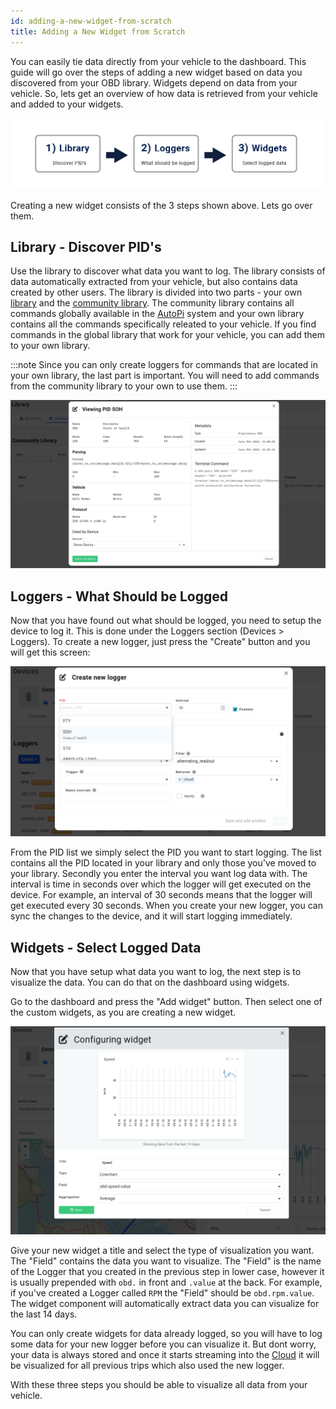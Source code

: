 ```yaml
---
id: adding-a-new-widget-from-scratch
title: Adding a New Widget from Scratch
---
```


You can easily tie data directly from your vehicle to the dashboard. This guide will go
over the steps of adding a new widget based on data you discovered from your OBD library. Widgets
depend on data from your vehicle. So, lets get an overview of how data is retrieved from your
vehicle and added to your widgets.

![Create widget steps](/img/cloud/device_management/dashboard/adding_a_new_widget_from_scratch/create_widget_steps.png)

Creating a new widget consists of the 3 steps shown above. Lets go over them.

## Library - Discover PID's

Use the library to discover what data you want to log. The library consists of data automatically
extracted from your vehicle, but also contains data created by other users. The library is divided
into two parts - your own [library](/cloud/obd_library/library.md) and the 
[community library](/cloud/obd_library/community_library.mdx). The community library contains all
commands globally available in the [AutoPi](https://www.autopi.io) system and your own library contains all the commands
specifically releated to your vehicle. If you find commands in the global library that work for
your vehicle, you can add them to your own library.

:::note
Since you can only create loggers for commands that are located in your own library, the last part
is important. You will need to add commands from the community library to your own to use them.
:::

![Add command](/img/cloud/device_management/dashboard/adding_a_new_widget_from_scratch/add_command.jpeg)

## Loggers - What Should be Logged

Now that you have found out what should be logged, you need to setup the device to log it. This is
done under the Loggers section (Devices > Loggers). To create a new logger, just press the
"Create" button and you will get this screen:

![Create logger](/img/cloud/device_management/dashboard/adding_a_new_widget_from_scratch/create_logger.jpeg) 

From the PID list we simply select the PID you want to start logging. The list contains all the
PID located in your library and only those you've moved to your library. Secondly you enter the
interval you want log data with. The interval is time in seconds over which the logger will get
executed on the device. For example, an interval of 30 seconds means that the logger will get
executed every 30 seconds. When you create your new logger, you can sync the changes to the device,
and it will start logging immediately. 

## Widgets - Select Logged Data
Now that you have setup what data you want to log, the next step is to visualize the data. You can
do that on the dashboard using widgets.

Go to the dashboard and press the "Add widget" button. Then select one of the custom widgets, as
you are creating a new widget. 

![Create widget](/img/cloud/device_management/dashboard/adding_a_new_widget_from_scratch/create_widget.jpeg) 

Give your new widget a title and select the type of visualization you want. The "Field" contains
the data you want to visualize. The "Field" is the name of the Logger that you created in the
previous step in lower case, however it is usually prepended with `obd.` in front and `.value` at
the back. For example, if you've created a Logger called `RPM` the "Field" should be
`obd.rpm.value`. The widget component will automatically extract data you can visualize for the last
14 days.

You can only create widgets for data already logged, so you will have to log some data for your new
logger before you can visualize it. But dont worry, your data is always stored and once it starts
streaming into the [Cloud](https://www.autopi.io/software-platform/cloud-management) it will be visualized for all previous trips which also used the new
logger.

With these three steps you should be able to visualize all data from your vehicle. 

